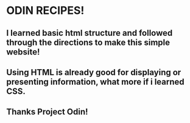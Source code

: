 # ODIN RECIPES!

## I learned basic html structure and followed through the directions to make this simple website!
## Using HTML is already good for displaying or presenting information, what more if i learned CSS.
## Thanks Project Odin!
